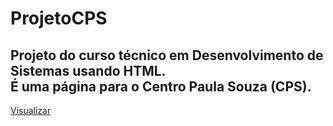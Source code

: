 # ProjetoCPS
 Projeto do curso técnico em Desenvolvimento de Sistemas usando HTML.  
 É uma página para o Centro Paula Souza (CPS).
 ---
 [Visualizar](https://jonathanbaliellas.github.io/ProjetoCPS)